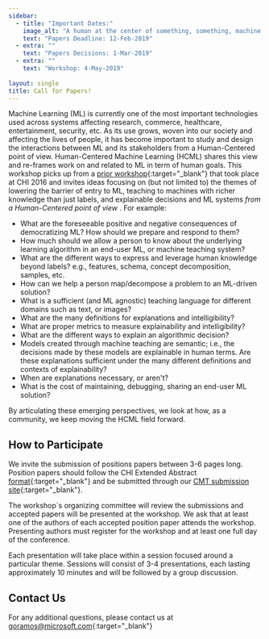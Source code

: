 ```yaml
---
sidebar:
  - title: "Important Dates:"
    image_alt: "A human at the center of something, something, machine learning."
    text: "Papers Deadline: 12-Feb-2019"
  - extra: ""
    text: "Papers Decisions: 1-Mar-2019"
  - extra: ""
    text: "Workshop: 4-May-2019"
    
layout: single
title: Call for Papers!
---
```


Machine Learning (ML) is currently one of the most important technologies used across systems affecting research, commerce, healthcare, entertainment, security, etc.
As its use grows, woven into our society and affecting the lives of people, it has become important to study and design the interactions between ML and its stakeholders from a Human-Centered point of view. Human-Centered Machine Learning (HCML) shares this view and re-frames work on and related to ML in term of human goals.
This workshop picks up from a [prior workshop](http://hcml2016.goldsmithsdigital.com/){:target="\_blank"} that took place at CHI 2016 and invites ideas focusing on (but not limited to) the themes of lowering the barrier of entry to ML, teaching to machines with richer knowledge than just labels, and explainable decisions and ML systems *from a Human-Centered point of view*
. For example:

- What are the foreseeable positive and negative consequences of democratizing ML? How should we prepare and respond to them?
- How much should we allow a person to know about the underlying learning algorithm in an end-user ML, or machine teaching system?
- What are the different ways to express and leverage human knowledge beyond labels? e.g., features, schema, concept decomposition, samples, etc.
- How can we help a person map/decompose a problem to an ML-driven solution?
- What is a sufficient (and ML agnostic) teaching language for different domains such as text, or images?
- What are the many definitions for explanations and intelligibility?
- What are proper metrics to measure explainability and intelligibility?
- What are the different ways to explain an algorithmic decision?
- Models created through machine teaching are semantic; i.e., the decisions made by these models are explainable in human terms. Are these explanations sufficient under the many different definitions and contexts of explainability?
- When are explanations necessary, or aren't?
- What is the cost of maintaining, debugging, sharing an end-user ML solution?

By articulating these emerging perspectives, we look at how, as a community, we keep moving the HCML field forward.

## How to Participate
We invite the submission of positions papers between 3-6 pages long. Position papers should follow the CHI Extended Abstract [format](http://chi2019.acm.org/authors/chi-proceedings-format/){:target="_blank"} and be submitted through our [CMT submission site](https://cmt3.research.microsoft.com/HCMLP2019){:target="_blank"}.

The workshop`s organizing committee will review the submissions and accepted papers will be presented at the workshop. We ask that at least one of the authors of each accepted position paper attends the workshop. Presenting authors must register for the workshop and at least one full day of the conference.

Each presentation will take place within a session focused around a particular theme. Sessions will consist of 3-4 presentations, each lasting approximately 10 minutes and will be followed by a group discussion.

## Contact Us
For any additional questions, please contact us at [goramos@microsoft.com](mailto:goramos@microsoft.com){:target="_blank"}

